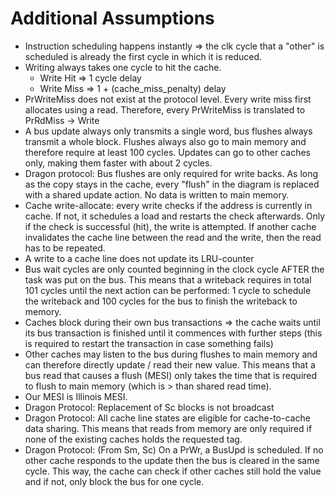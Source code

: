 # Additional Assumptions

- Instruction scheduling happens instantly => the clk cycle that a "other" is scheduled is already
  the first cycle in which it is reduced.
- Writing always takes one cycle to hit the cache.
  - Write Hit => 1 cycle delay
  - Write Miss => 1 + (cache_miss_penalty) delay
- PrWriteMiss does not exist at the protocol level. Every write miss first allocates using a read.
  Therefore, every PrWriteMiss is translated to PrRdMiss -> Write
- A bus update always only transmits a single word, bus flushes always transmit a whole block.
  Flushes always also go to main memory and therefore require at least 100 cycles. Updates can go to
  other caches only, making them faster with about 2 cycles.
- Dragon protocol: Bus flushes are only required for write backs. As long as the copy stays in the
  cache, every "flush" in the diagram is replaced with a shared update action. No data is written to
  main memory.
- Cache write-allocate:
  every write checks if the address is currently in cache. If not, it schedules a load and restarts
  the check afterwards. Only if the check is successful (hit), the write is attempted. If another
  cache invalidates the cache line between the read and the write, then the read has to be repeated.
- A write to a cache line does not update its LRU-counter
- Bus wait cycles are only counted beginning in the clock cycle AFTER the task was put on the bus.
  This means that a writeback requires in total 101 cycles until the next action can be performed: 1
  cycle to schedule the writeback and 100 cycles for the bus to finish the writeback to memory.
- Caches block during their own bus transactions => the cache waits until its bus transaction is
  finished until it commences with further steps (this is required to restart the transaction in
  case something fails)
- Other caches may listen to the bus during flushes to main memory and can therefore directly update
  / read their new value. This means that a bus read that causes a flush (MESI) only takes the time
  that is required to flush to main memory (which is > than shared read time).
- Our MESI is Illinois MESI.
- Dragon Protocol: Replacement of Sc blocks is not broadcast
- Dragon Protocol: All cache line states are eligible for cache-to-cache data sharing. This means
  that reads from memory are only required if none of the existing caches holds the requested tag.
- Dragon Protocol: (From Sm, Sc) On a PrWr, a BusUpd is scheduled. If no other cache responds to the
  update then the bus is cleared in the same cycle. This way, the cache can check if other caches
  still hold the value and if not, only block the bus for one cycle.
